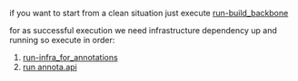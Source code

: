 ﻿if you want to start from a clean situation just
execute [run-build_backbone](../Infrastructure/source/run-build_backbone.ps1)

for as successful execution we need infrastructure dependency up and running so execute in order:

1. [run-infra_for_annotations](../Infrastructure/source/run-infra_for_annotations.ps1)
2. [run annota.api](../scripts/infrastructure/annota.api/run-service.ps1)
